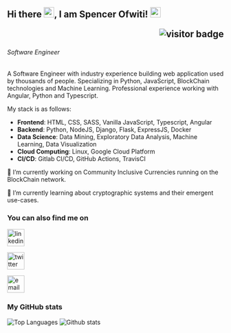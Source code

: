 ## Hi there <img src="https://raw.githubusercontent.com/MartinHeinz/MartinHeinz/master/wave.gif" width="24px">, I am Spencer Ofwiti! <img src="https://github.com/abhishekapk/abhishekapk/blob/master/Assests/Earth.gif" width="24px"> <p align="right"><img src="https://visitor-badge.laobi.icu/badge?page_id=SpencerOfwiti" alt="visitor badge"/></p>

###### *Software Engineer*


A Software Engineer with industry experience building web application used by thousands of people. Specializing in Python, JavaScript, BlockChain technologies and Machine Learning. Professional experience working with Angular, Python and Typescript. 

My stack is as follows:
* **Frontend**: HTML, CSS, SASS, Vanilla JavaScript, Typescript, Angular
* **Backend**: Python, NodeJS, Django, Flask, ExpressJS, Docker
* **Data Science**: Data Mining, Exploratory Data Analysis, Machine Learning, Data Visualization
* **Cloud Computing**: Linux, Google Cloud Platform
* **CI/CD**: Gitlab CI/CD, GitHub Actions, TravisCI 


🔭 I’m currently working on Community Inclusive Currencies running on the BlockChain network.

🌱 I’m currently learning about cryptographic systems and their emergent use-cases.

### You can also find me on
[<img src='https://cdn.jsdelivr.net/npm/simple-icons@3.0.1/icons/linkedin.svg' alt='linkedin' height='40'>](https://www.linkedin.com/in/spencer-ofwiti/) 

[<img src='https://cdn.jsdelivr.net/npm/simple-icons@3.0.1/icons/twitter.svg' alt='twitter' height='40'>](https://twitter.com/@SpencerOfwiti) 

[<img src='https://cdn.jsdelivr.net/npm/simple-icons@3.0.1/icons/gmail.svg' alt='email' height='40'>](mailto:maxspencer56@gmail.com)
<!--[<img src='https://cdn.jsdelivr.net/npm/simple-icons@3.0.1/cloud/mail.svg' alt='website' height='40'>](https://catalins.tech) -->


### My GitHub stats
![Top Languages](https://github-readme-stats.vercel.app/api/top-langs/?username=SpencerOfwiti&count_private=true&hide=html)
![Github stats](https://github-readme-stats.vercel.app/api?username=SpencerOfwiti&show_icons=true&count_private=true)


<!--
**SpencerOfwiti/SpencerOfwiti** is a ✨ _special_ ✨ repository because its `README.md` (this file) appears on your GitHub profile.

Here are some ideas to get you started:

- 🔭 I’m currently working on ...
- 🌱 I’m currently learning ...
- 👯 I’m looking to collaborate on ...
- 🤔 I’m looking for help with ...
- 💬 Ask me about ...
- 📫 How to reach me: ...
- 😄 Pronouns: ...
- ⚡ Fun fact: ...
-->

